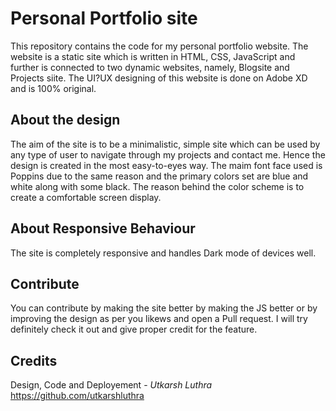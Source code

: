 # Personal Portfolio site
 This repository contains the code for my personal portfolio website.
 The website is a static site which is written in HTML, CSS, JavaScript and further is connected to two dynamic websites, namely, Blogsite and Projects siite. The UI?UX designing of this website is done on Adobe XD and is 100% original.
 
 ## About the design
 
The aim of the site is to be a minimalistic, simple site which can be used by any type of user to navigate through my projects and contact me. Hence the design is created in the most easy-to-eyes way. The maim font face used is Poppins due to the same reason and the primary colors set are blue and white along with some black. The reason behind the color scheme is to create a comfortable screen display.

## About Responsive Behaviour
The site is completely responsive and handles Dark mode of devices well.

## Contribute
You can contribute by making the site better by making the JS better or by improving the design as per you likews and open a Pull request. I will try definitely check it out and give proper credit for the feature.

## Credits
Design, Code and Deployement - *Utkarsh Luthra* https://github.com/utkarshluthra
